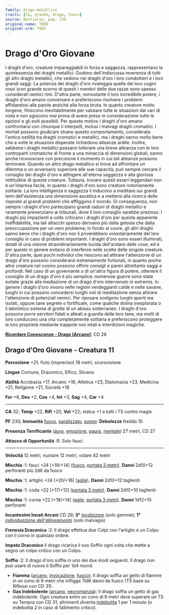 ```yaml
---
family: drago-metallico
traits: [lb, grande, drago, fuoco]
source: Bestiario, pag. 130
original-name: TODO
original-srd: TODO
---
```


# Drago d'Oro Giovane

I draghi d'oro, creature impareggiabili in forza e saggezza, rappresentano la
quintessenza dei draghi metallici. Godono dell'indiscussa reverenza di tutti gli
altri draghi metallici, che vedono nei draghi d'oro i loro condottieri e i loro
grandi saggi. La potenza dei draghi d'oro rivaleggia quella dei loro cugini
rossi (con grande scorno di questi i membri delle due razze sono spesso
considerati nemici rimi. D'altra parte, nonostante il loro incredibile potere, i
draghi d'oro amano conversare e preferiscono risolvere i problemi affidandosi
alle parole anziché alla forza bruta. In quanto creature molto longeve,
finiscono inevitabilmente per valutare tutte le situazioni dai vari di vista e
non agiscono mai prima di avere preso in considerazione tutte le opzioni e gli
esiti possibili. Per questo motivo i draghi d'oro amano confrontarsi con
chiunque li interpelli, inclusi i malvagi draghi cromatici. I mortali possono
giudicare strano questo comportamento, considerata l'antica ostilità tra draghi
cromatici e metallici, ma i draghi sanno molto bene che a volte le situazioni
disperate richiedono alleanze ardite. Inoltre, sebbene i draghi metallici
possano tollerare una breve alleanza con le loro controparti cromatiche di
fronte a una minaccia di dimensioni globali, sanno anche riconoscere con
precisione il momento in cui tali alleanze possono terminare. Quando un altro
drago metallico si trova ad affrontare un dilemma o un avversario superiore alle
sue capacità, può sempre cercare il consiglio dei draghi d'oro e attingere
all'eterna saggezza e alla gloriosa rettitudine di queste creature. Tuttavia,
trovare questi esseri leggendari non è un'impresa facile, in quanto i draghi
d'oro sono creature notoriamente solitarie. La loro intelligenza e saggezza li
inducono a meditare sui grandi temi dell'esistenza una dimensione ascetica e a
mettersi alla ricerca delle risposte ai grandi problemi che affliggono il mondo.
Di conseguenza, non sempre i draghi d'oro partecipano grandi raduni di draghi
metallici e raramente presenziano ai tribunali, dove il loro consiglio sarebbe
prezioso. I draghi più impazienti a volte criticano i draghi d'oro per questa
apparente inaffidabilità, ma tali attacchi spesso derivano più dalla gelosia che
dalla preoccupazione per un vero problema; in fondo al cuore, gli altri draghi
sanno bene che i draghi d'oro non li priverebbero volontariamente del loro
consiglio in caso di problemi importanti. I draghi d'oro sono esseri illuminati,
dotati di una visione straordinariamente lucida dell'andare delle cose, ed è per
questo in genere evitano di interferire nelle scelte delle singole creature.
D'altra parte, quei pochi individui che riescono ad attirare l'attenzione di un
drago d'oro possono considerarsi estremamente fortunati, in quanto poche altre
creature nel cosmo possono offrire consigli e pareri altrettanto saggi e
profondi. Nel caso di un governante o di un'altra figura di potere, ottenere il
consiglio di un drago d'oro è più semplice: numerose guerre sono state evitate
grazie alla mediazione di un drago d'oro intervenuto in extremis. In genere i
draghi d'oro vivono nelle regioni verdeggianti calde e nelle savane, luoghi in
cui possono concedersi lunghi voli di meditazione senza attirare l'attenzione di
potenziali nemici. Per riposare scelgono luoghi aperti ma isolati, oppure tane
segrete o fortificate, come qualche dolina inesplorata o il labirintico sistema
di grotte di un abisso sotterraneo. I draghi d'oro possono porre servitori
fidati e alleati a guardia delle loro tane, ma molti di loro conducono una vita
completamente solitaria e preferiscono proteggere le loro proprietà mediante
trappole non letali e interdizioni magiche.

**[Ricordare Conoscenze - Drago (Arcano)](/azioni/abilita/ricordare-conoscenze)**:
CD 28

## Drago d'Oro Giovane - Creatura 11

**Percezione** +21; fiuto (impreciso) 18 metri, scurovisione

**Lingue** Comune, Draconico, Elfico, Silvano

**Abilità** Acrobazia +17, Arcano +18, Atletica +23, Diplomazia +23, Medicina
+21, Religione +21, Società +18

**For** +6, **Des** +2, **Cos** +4, **Int** +3, **Sag** +4, **Car** +4

---

**CA** 32; **Temp** +22, **Rifl** +20, **Vol** +22; status +1 a tutti i TS
contro magia

**PF** 230; **Immunità** [fuoco](/tratti/fuoco),
[paralizzato](/condizioni/paralizzato), [sonno](/tratti/sonno): **Debolezze**
freddo 10

**Presenza Terrificante** ([aura](/tratti/aura), [emozione](/tratti/emozione),
[paura](/tratti/paura), [mentale](/tratti/mentale)) 27 metri, CD 27

**Attacco di Opportunità** :R: Solo fauci.

---

**Velocità** 12 metri, nuotare 12 metri, volare 42 metri

**Mischia** :1: fauci +24 \[+19/+14] ([fuoco](/tratti/fuoco),
[portata 3 metri](/tratti/portata)), **Danni** 2d10+12 perforanti più 2d6 da
fuoco

**Mischia** :1: artiglio +24 \[+20/+16] ([agile](/tratti/agile)), **Danni**
2d10+12 taglienti

**Mischia** :1: coda +22 \[+17/+12] ([portata 3 metri](/tratti/portata)),
**Danni** 2d10+10 taglienti

**Mischia** :1: corna +22 \[+18/+14] ([agile](/tratti/agile),
[portata 3 metri](/tratti/portata)), **Danni** 1d12+10 perforanti

**Incantesimi Innati Arcani** CD 29; **3°**
_[localizzare](/incantesimi/localizzare)_ (solo gemme); **1°**
_[individuazione dell'allineamento](/incantesimi/individuazione-dellallineamento)_
(solo malvagio)

**Frenesia Draconica** :2: Il drago effettua due Colpi con l'artiglio e un Colpo
con il corno in qualsiasi ordine.

**Impeto Draconico** Il drago ricarica il suo Soffio ogni volta che mette a
segno un colpo critico con un Colpo.

**Soffio** :2: Il drago d'oro soffia in uno dei due modi seguenti. Il drago non
può usare di nuovo il Soffio per 1d4 round.

- **Fiamma** ([arcano](/tratti/arcano), [invocazione](/tratti/invocazione),
  [fuoco](/tratti/fuoco)); Il drago soffia un getto di fiamme in un cono di 9
  metri che infligge 11d6 danni da fuoco (TS base su Riflessi con CD 31).
- **Gas Indebolente** ([arcano](/tratti/arcano),
  [necromanzia](/tratti/necromanzia)); Il drago soffia un getto di gas
  indebolente. Ogni creatura entro un cono di 9 metri deve superare un TS su
  Tempra con CD 31, altrimenti diventa [indebolita](/condizioni/indebolito) 1
  per 1 minuto (o indebolita 2 in caso di fallimento critico).
